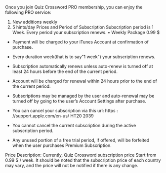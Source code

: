 Once you join Quiz Crossword PRO membership,
you can enjoy the following PRO service:
1. New additions weekly
2. 5 hints/day
Prices and Period of Subscription Subscription period is 1 Week. 
Every period your subscription renews.
• Weekly Package 0.99 $
- Payment will be charged to your iTunes Account at confirmation of purchase.
- Every duration week(that is to say"1 week") your subscription renews.
- Subscription automatically renews unless auto-renew is turned off at least 24 hours before the end of the current period.
- Account will be charged for renewal within 24 hours prior to the end of the current period.
- Subscriptions may be managed by the user and auto-renewal may be turned off by going to the user’s Account Settings after purchase.

- You can cancel your subscription via this url:
https : //support.apple.com/en-us/ HT20 2039
- You cannot cancel the current subscription during the active subscription period.
- Any unused portion of a free trial period, if offered, will be forfeited when the user purchases Premium Subscription.

Price Description: Currently, Quiz Crossword subscription price Start from 0.99 $ /
week. It should be noted that the subscription price of each country may vary, and the price will not be notified if there is any change.
